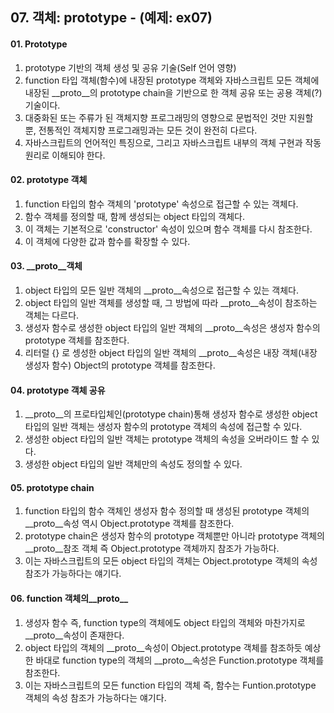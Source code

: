 ## 07. 객체: prototype - (예제: ex07)

#### 01. Prototype
1. prototype 기반의 객체 생성 및 공유 기술(Self 언어 영향)
2. function 타입 객체(함수)에 내장된 prototype 객체와 자바스크립트 모든 객체에 내장된 __proto__의 prototype chain을 기반으로 한 객체 공유 또는 공용 객체(?) 기술이다.
3. 대중화된 또는 주류가 된 객체지향 프로그래밍의 영향으로 문법적인 것만 지원할 뿐, 전통적인 객체지향 프로그래밍과는 모든 것이 완전히 다르다.
4. 자바스크립트의 언어적인 특징으로, 그리고 자바스크립트 내부의 객체 구현과 작동 원리로 이해되야 한다.  

#### 02. prototype 객체
1. function 타입의 함수 객체의 'prototype' 속성으로 접근할 수 있는 객체다.
2. 함수 객체를 정의할 때, 함께 생성되는 object 타입의 객체다.
3. 이 객체는 기본적으로 'constructor' 속성이 있으며 함수 객체를 다시 참조한다.
4. 이 객체에 다양한 값과 함수를 확장할 수 있다.  

#### 03. __proto__객체
1. object 타입의 모든 일반 객체의 __proto__속성으로 접근할 수 있는 객체다.
2. object 타입의 일반 객체를 생성할 때, 그 방법에 따라 __proto__속성이 참조하는 객체는 다르다.
3. 생성자 함수로 생성한 object 타입의 일반 객체의 __proto__속성은 생성자 함수의 prototype 객체를 참조한다.
4. 리터럴 {} 로 셍성한 object 타입의 일반 객체의 __proto__속성은 내장 객체(내장 생성자 함수) Object의 prototype 객체를 참조한다.

#### 04. prototype 객체 공유
1. __proto__의 프로타입체인(prototype chain)통해 생성자 함수로 생성한 object 타입의 일반 객체는 생성자 함수의 prototype 객체의 속성에 접근할 수 있다.
2. 생성한 object 타입의 일반 객체는 prototype 객체의 속성을 오버라이드 할 수 있다.
3. 생성한 object 타입의 일반 객체만의 속성도 정의할 수 있다.

#### 05. prototype chain
1. function 타입의 함수 객체인 생성자 함수 정의할 때 생성된 prototype 객체의 __proto__속성 역시 Object.prototype 객체를 참조한다.
2. prototype chain은 생성자 함수의 prototype 객체뿐만 아니라 prototype 객체의 __proto__참조 객체 즉 Object.prototype 객체까지 참조가 가능하다.
3. 이는 자바스크립트의 모든 object 타입의 객체는 Object.prototype 객체의 속성 참조가 가능하다는 얘기다.

#### 06. function 객체의__proto__
1. 생성자 함수 즉, function type의 객체에도 object 타입의 객체와 마찬가지로 __proto__속성이 존재한다.
2. object 타입의 객체의 __proto__속성이 Object.prototype 객체를 참조하듯 예상한 바대로 function type의 객체의 __proto__속성은 Function.prototype 객체를 참조한다.
3. 이는 자바스크립트의 모든 function 타입의 객체 즉, 함수는 Funtion.prototype 객체의 속성 참조가 가능하다는 얘기다.
   
